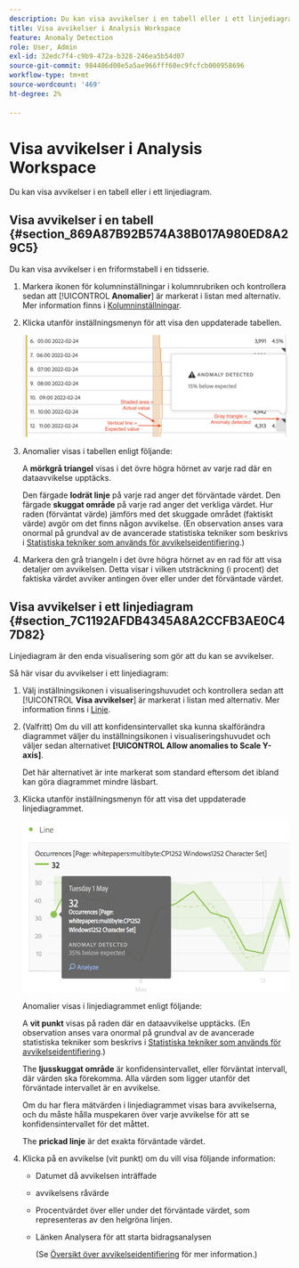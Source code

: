 ```yaml
---
description: Du kan visa avvikelser i en tabell eller i ett linjediagram.
title: Visa avvikelser i Analysis Workspace
feature: Anomaly Detection
role: User, Admin
exl-id: 32edc7f4-c9b9-472a-b328-246ea5b54d07
source-git-commit: 984406d00e5a5ae966fff60ec9fcfcb000958696
workflow-type: tm+mt
source-wordcount: '469'
ht-degree: 2%

---
```


# Visa avvikelser i Analysis Workspace

Du kan visa avvikelser i en tabell eller i ett linjediagram.

## Visa avvikelser i en tabell {#section_869A87B92B574A38B017A980ED8A29C5}

Du kan visa avvikelser i en friformstabell i en tidsserie.

1. Markera ikonen för kolumninställningar i kolumnrubriken och kontrollera sedan att [!UICONTROL **Anomalier**] är markerat i listan med alternativ. Mer information finns i [Kolumninställningar](/help/analyze/analysis-workspace/visualizations/freeform-table/column-row-settings/column-settings.md).

1. Klicka utanför inställningsmenyn för att visa den uppdaterade tabellen.

   ![](assets/anomaly_detected.png)

1. Anomalier visas i tabellen enligt följande:

   A **mörkgrå triangel** visas i det övre högra hörnet av varje rad där en dataavvikelse upptäcks.

   Den färgade **lodrät linje** på varje rad anger det förväntade värdet. Den färgade **skuggat område** på varje rad anger det verkliga värdet. Hur raden (förväntat värde) jämförs med det skuggade området (faktiskt värde) avgör om det finns någon avvikelse. (En observation anses vara onormal på grundval av de avancerade statistiska tekniker som beskrivs i [Statistiska tekniker som används för avvikelseidentifiering](/help/analyze/analysis-workspace/c-anomaly-detection/statistics-anomaly-detection.md).)

1. Markera den grå triangeln i det övre högra hörnet av en rad för att visa detaljer om avvikelsen. Detta visar i vilken utsträckning (i procent) det faktiska värdet avviker antingen över eller under det förväntade värdet.

## Visa avvikelser i ett linjediagram {#section_7C1192AFDB4345A8A2CCFB3AE0C47D82}

Linjediagram är den enda visualisering som gör att du kan se avvikelser.

Så här visar du avvikelser i ett linjediagram:

1. Välj inställningsikonen i visualiseringshuvudet och kontrollera sedan att [!UICONTROL **Visa avvikelser**] är markerat i listan med alternativ. Mer information finns i [Linje](/help/analyze/analysis-workspace/visualizations/line.md).

1. (Valfritt) Om du vill att konfidensintervallet ska kunna skalförändra diagrammet väljer du inställningsikonen i visualiseringshuvudet och väljer sedan alternativet **[!UICONTROL Allow anomalies to Scale Y-axis]**.

   Det här alternativet är inte markerat som standard eftersom det ibland kan göra diagrammet mindre läsbart.

1. Klicka utanför inställningsmenyn för att visa det uppdaterade linjediagrammet.

   ![](assets/anomaly_linechart.png)

   Anomalier visas i linjediagrammet enligt följande:

   A **vit punkt** visas på raden där en dataavvikelse upptäcks. (En observation anses vara onormal på grundval av de avancerade statistiska tekniker som beskrivs i [Statistiska tekniker som används för avvikelseidentifiering](/help/analyze/analysis-workspace/c-anomaly-detection/statistics-anomaly-detection.md).)

   The **ljusskuggat område** är konfidensintervallet, eller förväntat intervall, där värden ska förekomma. Alla värden som ligger utanför det förväntade intervallet är en avvikelse.

   Om du har flera mätvärden i linjediagrammet visas bara avvikelserna, och du måste hålla muspekaren över varje avvikelse för att se konfidensintervallet för det måttet.

   The **prickad linje** är det exakta förväntade värdet.

1. Klicka på en avvikelse (vit punkt) om du vill visa följande information:

   * Datumet då avvikelsen inträffade

   * avvikelsens råvärde

   * Procentvärdet över eller under det förväntade värdet, som representeras av den helgröna linjen.

   * Länken Analysera för att starta bidragsanalysen

     (Se [Översikt över avvikelseidentifiering](/help/analyze/analysis-workspace/c-anomaly-detection/anomaly-detection.md) för mer information.)





